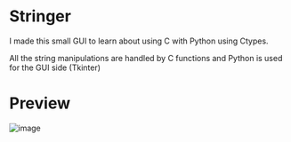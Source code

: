 # Stringer
I made this small GUI to learn about using C with Python using Ctypes. <br>

All the string manipulations are handled by C functions and Python is used for the GUI side (Tkinter)

# Preview

![image](https://github.com/user-attachments/assets/627bce58-8fda-43f1-a08d-b339aa1baf9b)
